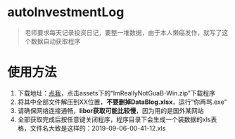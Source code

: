 # autoInvestmentLog
> 老师要求每天记录投资日记，要整一堆数据，由于本人懒癌发作，就写了这个数据自动获取程序

# 使用方法
1. 下载地址：[点我]( https://github.com/huanghaozi/autoInvestmentLog/releases )，点击assets下的“ImReallyNotGuaB-Win.zip”下载程序
2. 将其中全部文件解压到XX位置，**不要删掉DataBlog.xlsx**，运行“你再骂.exe”
3. 请确保网络连接通畅，**libor获取可能比较慢**，因为用的是国外某网站
4. 全部获取完成后按任意键关闭程序，程序目录下会生成一个装数据的xls表格，文件名大致是这样的：2019-09-06-00-41-12.xls

